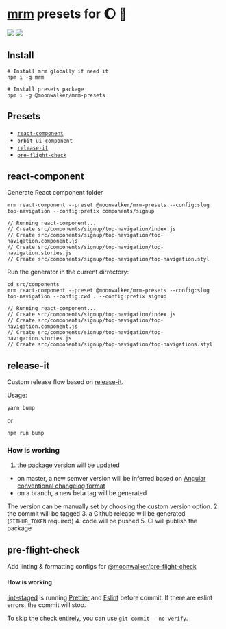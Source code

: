 # [mrm](https://github.com/sapegin/mrm) presets for :moon: :walking:

[![](https://img.shields.io/npm/v/@moonwalker/mrm-presets.svg)](https://www.npmjs.com/package/@moonwalker/mrm-presets)
![](https://badges.renovateapi.com/github/moonwalker/mrm-presets)

## Install

```shell
# Install mrm globally if need it
npm i -g mrm

# Install presets package
npm i -g @moonwalker/mrm-presets

```

## Presets

- [`react-component`](#react-component)
- `orbit-ui-component`
- [`release-it`](#release-it)
- [`pre-flight-check`](#pre-flight-check)

## react-component

Generate React component folder

```shell
mrm react-component --preset @moonwalker/mrm-presets --config:slug top-navigation --config:prefix components/signup

// Running react-component...
// Create src/components/signup/top-navigation/index.js
// Create src/components/signup/top-navigation/top-navigation.component.js
// Create src/components/signup/top-navigation/top-navigation.stories.js
// Create src/components/signup/top-navigation/top-navigation.styl
```

Run the generator in the current dirrectory:

```shell
cd src/components
mrm react-component --preset @moonwalker/mrm-presets --config:slug top-navigation --config:cwd . --config:prefix signup

// Running react-component...
// Create src/components/signup/top-navigation/index.js
// Create src/components/signup/top-navigation/top-navigation.component.js
// Create src/components/signup/top-navigation/top-navigation.stories.js
// Create src/components/signup/top-navigation/top-navigations.styl
```

## release-it

Custom release flow based on [release-it](https://github.com/release-it/release-it).

Usage:
```shell
yarn bump
```

or
```shell
npm run bump
```

### How is working
1. the package version will be updated
  - on master, a new semver version will be inferred based on [Angular conventional changelog format](https://github.com/conventional-changelog/conventional-changelog/blob/master/packages/conventional-changelog-angular/README.md)
  - on a branch, a new beta tag will be generated

  The version can be manually set by choosing the custom version option.
2. the commit will be tagged
3. a Github release will be generated (`GITHUB_TOKEN` required)
4. code will be pushed
5. CI will publish the package

## pre-flight-check

Add linting & formatting configs for [@moonwalker/pre-flight-check](https://github.com/moonwalker/pre-flight-check)

#### How is working
[lint-staged](https://www.npmjs.com/package/lint-staged) is running [Prettier](https://www.npmjs.com/package/prettier) and [Eslint](https://www.npmjs.com/package/eslint) before commit. If there are eslint errors, the commit will stop.

To skip the check entirely, you can use `git commit --no-verify`.
